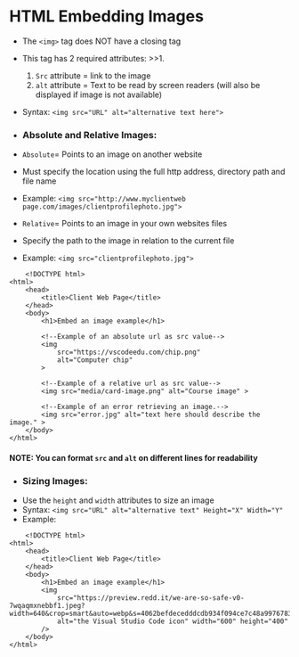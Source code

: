 # HTML Embedding Images
- The `<img>` tag does NOT have a closing tag
- This tag has 2 required attributes: >>1.
    1. `Src` attribute = link to the image
    2. `alt` attribute = Text to be read by screen readers (will also be displayed if image is not available)

- Syntax: `<img src="URL" alt="alternative text here">` 
- ### Absolute and Relative Images:
- `Absolute`= Points to an image on another website
- Must specify the location using the full http address, directory path and file name
- Example: `<img src="http://www.myclientweb page.com/images/clientprofilephoto.jpg">`  
- `Relative`= Points to an image in your own websites files
- Specify the path to the image in relation to the current file
- Example: `<img src="clientprofilephoto.jpg">`  
```
    <!DOCTYPE html>
<html>
    <head>
        <title>Client Web Page</title>
    </head>
    <body>
        <h1>Embed an image example</h1>

        <!--Example of an absolute url as src value-->
        <img
            src="https://vscodeedu.com/chip.png"
            alt="Computer chip"
        >

        <!--Example of a relative url as src value-->
        <img src="media/card-image.png" alt="Course image" >

        <!--Example of an error retrieving an image.-->
        <img src="error.jpg" alt="text here should describe the image." >
    </body>
</html>
```
#### NOTE: You can format `src` and `alt` on different lines for readability
- ### Sizing Images:
- Use the `height` and `width` attributes to size an image
- Syntax: `<img src="URL" alt="alternative text" Height="X" Width="Y"` 
- Example:
```
    <!DOCTYPE html>
<html>
    <head>
        <title>Client Web Page</title>
    </head>
    <body>
        <h1>Embed an image example</h1>
        <img 
            src="https://preview.redd.it/we-are-so-safe-v0-7wqaqmxnebbf1.jpeg?width=640&crop=smart&auto=webp&s=4062befdecedddcdb934f094ce7c48a9976783cb" 
            alt="the Visual Studio Code icon" width="600" height="400" 
        />
    </body>
</html>
```
